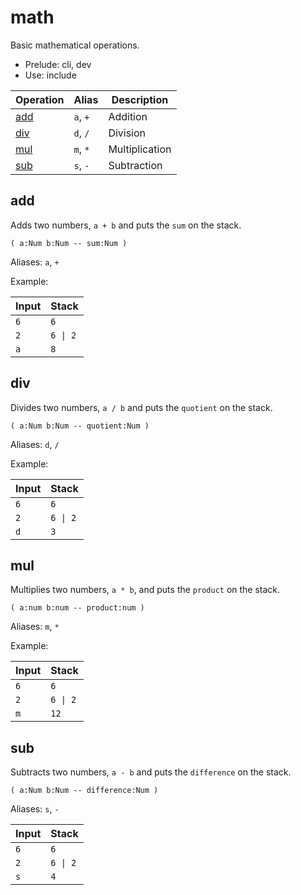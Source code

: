 # math

Basic mathematical operations.

- Prelude: cli, dev
- Use: include

| Operation               | Alias    | Description
|-------------------------|----------|------------
| [add](#add)             | `a`, `+` | Addition
| [div](#div)             | `d`, `/` | Division
| [mul](#mul)             | `m`, `*` | Multiplication
| [sub](#sub)             | `s`, `-` | Subtraction


## add

Adds two numbers, `a + b` and puts the `sum` on the stack.

    ( a:Num b:Num -- sum:Num )

Aliases: `a`, `+`

Example:

| Input   | Stack
|---------|-------------|
| `6`     | `6`
| `2`     | `6 \| 2`
| `a`     | `8`

## div

Divides two numbers, `a / b` and puts the `quotient` on the stack.

    ( a:Num b:Num -- quotient:Num )

Aliases: `d`, `/`

Example:

| Input   | Stack
|---------|-------------|
| `6`     | `6`
| `2`     | `6 \| 2`
| `d`     | `3`

## mul

Multiplies two numbers, `a * b`, and puts the `product` on the stack.

    ( a:num b:num -- product:num )

Aliases: `m`, `*`

Example:

| Input   | Stack
|---------|-------------|
| `6`     | `6`
| `2`     | `6 \| 2`
| `m`     | `12`

## sub

Subtracts two numbers, `a - b` and puts the `difference` on the stack.

    ( a:Num b:Num -- difference:Num )

Aliases: `s`, `-`

| Input         | Stack
|---------------|-------------|
| `6`           | `6`
| `2`           | `6 \| 2`
| `s`           | `4`